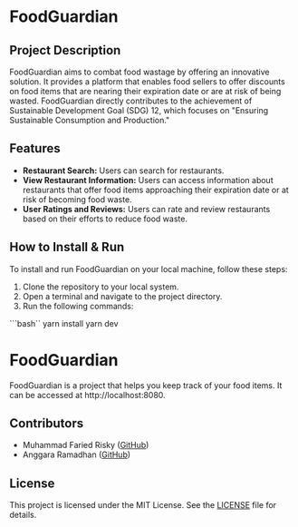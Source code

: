 # FoodGuardian

## Project Description

FoodGuardian aims to combat food wastage by offering an innovative solution. It provides a platform that enables food sellers to offer discounts on food items that are nearing their expiration date or are at risk of being wasted. FoodGuardian directly contributes to the achievement of Sustainable Development Goal (SDG) 12, which focuses on "Ensuring Sustainable Consumption and Production."

## Features

- **Restaurant Search:** Users can search for restaurants.
- **View Restaurant Information:** Users can access information about restaurants that offer food items approaching their expiration date or at risk of becoming food waste.
- **User Ratings and Reviews:** Users can rate and review restaurants based on their efforts to reduce food waste.

## How to Install & Run

To install and run FoodGuardian on your local machine, follow these steps:

1. Clone the repository to your local system.
2. Open a terminal and navigate to the project directory.
3. Run the following commands:

```bash``
yarn install
yarn dev

# FoodGuardian

FoodGuardian is a project that helps you keep track of your food items. It can be accessed at http://localhost:8080.

## Contributors

- Muhammad Faried Risky ([GitHub](https://github.com/fariedrisky))
- Anggara Ramadhan ([GitHub](https://github.com/reyangga9))

## License

This project is licensed under the MIT License. See the [LICENSE](LICENSE) file for details.